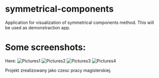 symmetrical-components
======================

Application for visualization of symmetrical components method.
This will be used as demonstraction app.

Some screenshots:
=================
Here:
![Pictures1](https://raw.github.com/mozowski/symmetrical-components/master/resources/main.jpg)
![Pictures2](https://raw.github.com/mozowski/symmetrical-components/master/resources/przeciwna.jpg)
![Pictures3](https://raw.github.com/mozowski/symmetrical-components/master/resources/time.jpg)
![Pictures4](https://raw.github.com/mozowski/symmetrical-components/master/resources/zgodna.jpg)

Projekt zrealizowany jako czesc pracy magisterskiej.
